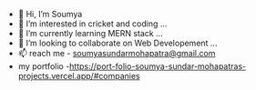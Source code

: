 - 👋 Hi, I’m Soumya 
- 👀 I’m interested in cricket and coding ...
- 🌱 I’m currently learning MERN stack ...
- 💞️ I’m looking to collaborate on Web Developement ...
- 📫 reach me - soumyasundarmohapatra@gmail.com
- my portfolio -https://port-folio-soumya-sundar-mohapatras-projects.vercel.app/#companies


<!---
Sbabu201/Sbabu201 is a ✨ special ✨ repository because its `README.md` (this file) appears on your GitHub profile.
You can click the Preview link to take a look at your changes.
--->
